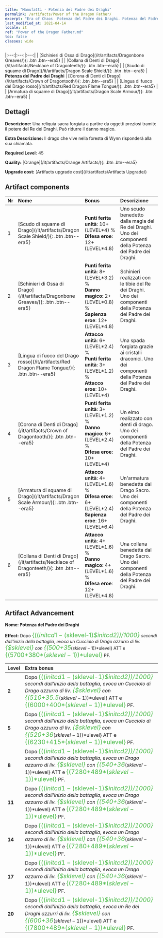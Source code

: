 ```yaml
---
title: "Manufatti - Potenza del Padre dei Draghi"
permalink: /artifacts/Power of the Dragon Father/
excerpt: "Era of Chaos  Potenza del Padre dei Draghi. Potenza del Padre dei Draghi Una reliquia sacra forgiata a partire da oggetti preziosi tramite il potere del Re dei Draghi. Può ridurre il danno magico."
last_modified_at: 2021-04-14
locale: it
ref: "Power of the Dragon Father.md"
toc: false
classes: wide
---
```


  |:---:|:---:|:---:| 
  | [Schinieri di Ossa di Drago](/it/artifacts/Dragonbone Greaves/){: .btn .btn--era5} |   | [Collana di Denti di Drago](/it/artifacts/Necklace of Dragonteeth/){: .btn .btn--era5} | 
  | [Scudo di squame di Drago](/it/artifacts/Dragon Scale Shield/){: .btn .btn--era5} | **Potenza del Padre dei Draghi** | [Corona di Denti di Drago](/it/artifacts/Crown of Dragontooth/){: .btn .btn--era5} | 
  | [Lingua di fuoco del Drago rosso](/it/artifacts/Red Dragon Flame Tongue/){: .btn .btn--era5} |   | [Armatura di squame di Drago](/it/artifacts/Dragon Scale Armour/){: .btn .btn--era5} | 


## Dettagli

 **Descrizione:** Una reliquia sacra forgiata a partire da oggetti preziosi tramite il potere del Re dei Draghi. Può ridurre il danno magico.

 **Extra Descrizione:** Il drago che vive nella foresta di Wynn risponderà alla sua chiamata.

 **Required Level:** 45

 **Quality:** [Orange](/it/artifacts/Orange Artifacts/){: .btn .btn--era5}

 **Upgrade cost:** [Artifacts upgrade cost](/it/artifacts/Artifacts Upgrade/)



## Artifact components

  | Nr |    Nome    |   Bonus | Descrizione | 
  |:---|:-----------|:--------|:------------| 
  | 1 | [Scudo di squame di Drago](/it/artifacts/Dragon Scale Shield/){: .btn .btn--era5} | **Punti ferita unità**: 10+(LEVEL\*4) %<br/>**Difesa eroe**: 12+(LEVEL\*4.8) | Uno scudo benedetto dalla magia del Re dei Draghi. Uno dei componenti della Potenza del Padre dei Draghi. | 
  | 2 | [Schinieri di Ossa di Drago](/it/artifacts/Dragonbone Greaves/){: .btn .btn--era5} | **Punti ferita unità**: 8+(LEVEL\*3.2) %<br/>**Danno magico**: 2+(LEVEL\*0.8) %<br/>**Sapienza eroe**: 12+(LEVEL\*4.8) | Schinieri realizzati con le tibie del Re dei Draghi. Uno dei componenti della Potenza del Padre dei Draghi. | 
  | 3 | [Lingua di fuoco del Drago rosso](/it/artifacts/Red Dragon Flame Tongue/){: .btn .btn--era5} | **Attacco unità**: 6+(LEVEL\*2.4) %<br/>**Punti ferita unità**: 3+(LEVEL\*1.2) %<br/>**Attacco eroe**: 10+(LEVEL\*4) | Una spada forgiata grazie ai cristalli draconici. Uno dei componenti della Potenza del Padre dei Draghi. | 
  | 4 | [Corona di Denti di Drago](/it/artifacts/Crown of Dragontooth/){: .btn .btn--era5} | **Punti ferita unità**: 3+(LEVEL\*1.2) %<br/>**Danno magico**: 6+(LEVEL\*2.4) %<br/>**Difesa eroe**: 10+(LEVEL\*4) | Un elmo realizzato con denti di drago. Uno dei componenti della Potenza del Padre dei Draghi. | 
  | 5 | [Armatura di squame di Drago](/it/artifacts/Dragon Scale Armour/){: .btn .btn--era5} | **Attacco unità**: 4+(LEVEL\*1.6) %<br/>**Difesa eroe**: 6+(LEVEL\*2.4)<br/>**Sapienza eroe**: 16+(LEVEL\*6.4) | Un'armatura benedetta dal Drago Sacro. Uno dei componenti della Potenza del Padre dei Draghi. | 
  | 6 | [Collana di Denti di Drago](/it/artifacts/Necklace of Dragonteeth/){: .btn .btn--era5} | **Attacco unità**: 4+(LEVEL\*1.6) %<br/>**Danno magico**: 4+(LEVEL\*1.6) %<br/>**Difesa eroe**: 12+(LEVEL\*4.8) | Una collana benedetta dal Drago Sacro. Uno dei componenti della Potenza del Padre dei Draghi. | 


## Artifact Advancement

 **Nome: Potenza del Padre dei Draghi**

 **Effect:** Dopo <span style="color: #48b946;font-size:20px">{(($initcd1-($sklevel-1)*$initcd2))/1000}</span> secondi dall'inizio della battaglia, evoca un Cucciolo di Drago azzurro di liv. <span style="color: #48b946;font-size:20px">{$sklevel}</span> con <span style="color: #48b946;font-size:20px">{(500+35*($sklevel-1))*$ulevel}</span> ATT e <span style="color: #48b946;font-size:20px">{(5700+380*($sklevel-1))*$ulevel}</span> PF.

  |  Level  |    Extra bonus  | 
  |:--------|:----------------| 
  | **2** | Dopo <span style="color: #48b946;font-size:20px">{(($initcd1-($sklevel-1)*$initcd2))/1000}</span> secondi dall'inizio della battaglia, evoca un Cucciolo di Drago azzurro di liv. <span style="color: #48b946;font-size:20px">{$sklevel}</span> con <span style="color: #48b946;font-size:20px">{(510+35.5*($sklevel-1))*$ulevel}</span> ATT e <span style="color: #48b946;font-size:20px">{(6000+400*($sklevel-1))*$ulevel}</span> PF. | 
  | **5** | Dopo <span style="color: #48b946;font-size:20px">{(($initcd1-($sklevel-1)*$initcd2))/1000}</span> secondi dall'inizio della battaglia, evoca un Cucciolo di Drago azzurro di liv. <span style="color: #48b946;font-size:20px">{$sklevel}</span> con <span style="color: #48b946;font-size:20px">{(520+36*($sklevel-1))*$ulevel}</span> ATT e <span style="color: #48b946;font-size:20px">{(6230+415*($sklevel-1))*$ulevel}</span> PF. | 
  | **8** | Dopo <span style="color: #48b946;font-size:20px">{(($initcd1-($sklevel-1)*$initcd2))/1000}</span> secondi dall'inizio della battaglia, evoca un Drago azzurro di liv. <span style="color: #48b946;font-size:20px">{$sklevel}</span> con <span style="color: #48b946;font-size:20px">{(540+36*($sklevel-1))*$ulevel}</span> ATT e <span style="color: #48b946;font-size:20px">{(7280+489*($sklevel-1))*$ulevel}</span> PF. | 
  | **11** | Dopo <span style="color: #48b946;font-size:20px">{(($initcd1-($sklevel-1)*$initcd2))/1000}</span> secondi dall'inizio della battaglia, evoca un Drago azzurro di liv. <span style="color: #48b946;font-size:20px">{$sklevel}</span> con <span style="color: #48b946;font-size:20px">{(540+36*($sklevel-1))*$ulevel}</span> ATT e <span style="color: #48b946;font-size:20px">{(7280+489*($sklevel-1))*$ulevel}</span> PF. | 
  | **14** | Dopo <span style="color: #48b946;font-size:20px">{(($initcd1-($sklevel-1)*$initcd2))/1000}</span> secondi dall'inizio della battaglia, evoca un Drago azzurro di liv. <span style="color: #48b946;font-size:20px">{$sklevel}</span> con <span style="color: #48b946;font-size:20px">{(540+36*($sklevel-1))*$ulevel}</span> ATT e <span style="color: #48b946;font-size:20px">{(7280+489*($sklevel-1))*$ulevel}</span> PF. | 
  | **17** | Dopo <span style="color: #48b946;font-size:20px">{(($initcd1-($sklevel-1)*$initcd2))/1000}</span> secondi dall'inizio della battaglia, evoca un Drago azzurro di liv. <span style="color: #48b946;font-size:20px">{$sklevel}</span> con <span style="color: #48b946;font-size:20px">{(540+36*($sklevel-1))*$ulevel}</span> ATT e <span style="color: #48b946;font-size:20px">{(7280+489*($sklevel-1))*$ulevel}</span> PF. | 
  | **20** | Dopo <span style="color: #48b946;font-size:20px">{(($initcd1-($sklevel-1)*$initcd2))/1000}</span> secondi dall'inizio della battaglia, evoca un Re dei Draghi azzurri di liv. <span style="color: #48b946;font-size:20px">{$sklevel}</span> con <span style="color: #48b946;font-size:20px">{(600+36*($sklevel-1))*$ulevel}</span> ATT e <span style="color: #48b946;font-size:20px">{(7800+489*($sklevel-1))*$ulevel}</span> PF. | 
